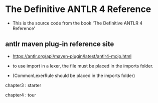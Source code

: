 # The Definitive ANTLR 4 Reference
- This is the source code from the book 'The Definitive ANTLR 4 Reference'

## antlr maven plug-in reference site
- https://antlr.org/api/maven-plugin/latest/antlr4-mojo.html


- to use import in a lexer, the file must be placed in the imports folder.
- (CommonLexerRule should be placed in the imports folder)

chapter3 : starter

chapter4 : tour